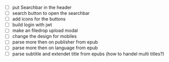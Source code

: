 - [ ] put Searchbar in the header 
- [ ] search button to open the searchbar
- [ ] add icons for the buttons
- [ ] build login with jwt
- [ ] make an filedrop upload modal
- [ ] change the design for mobiles
- [ ] parse more then on publisher from epub
- [ ] parse more then on language from epub
- [ ] parse subtitle and extendet title from epubs (how to handel multi titles?)

